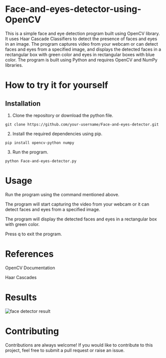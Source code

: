 # Face-and-eyes-detector-using-OpenCV


This is a simple face and eye detection program built using OpenCV library. It uses Haar Cascade Classifiers to detect the presence of faces and eyes in an image. The program captures video from your webcam or can detect faces and eyes from a specified image, and displays the detected faces in a rectangular box with green color and eyes in rectangular boxes with blue color. The program is built using Python and requires OpenCV and NumPy libraries.


# How to try it for yourself

## Installation
1. Clone the repository or download the python file.


`git clone https://github.com/your-username/Face-and-eyes-detector.git`

2. Install the required dependencies using pip.

`pip install opencv-python numpy`

3. Run the program.

`python Face-and-eyes-detector.py`

# Usage

Run the program using the command mentioned above.

The program will start capturing the video from your webcam or it can detect faces and eyes from a specified image.

The program will display the detected faces and eyes in a rectangular box with green color.

Press q to exit the program.

# References
OpenCV Documentation

Haar Cascades




# Results

![face detector result](https://user-images.githubusercontent.com/116836999/222927960-5adee49c-59a0-45e3-b44a-e586d9e17f3a.png)

# Contributing
Contributions are always welcome! If you would like to contribute to this project, feel free to submit a pull request or raise an issue.
